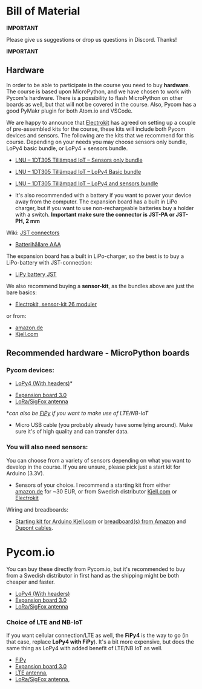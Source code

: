 
# Bill of Material

**IMPORTANT**

Please give us suggestions or drop us questions in Discord. Thanks!

**IMPORTANT**

## Hardware

In order to be able to participate in the course you need to buy **hardware**. The course is based upon MicroPython, and we have chosen to work with Pycom's hardware. There is a possibility to flash MicroPython on other boards as well, but that will not be covered in the course. Also, Pycom has a good PyMakr plugin for both Atom.io and VSCode.

We are happy to announce that [Electrokit](https://www.electrokit.com/) has agreed on setting up a couple of pre-assembled kits for the course, these kits will include both Pycom devices and sensors. The following are the kits that we recommend for this course. Depending on your needs you may choose sensors only bundle, LoPy4 basic bundle, or LoPy4 + sensors bundle.

* [LNU – 1DT305 Tillämpad IoT – Sensors only bundle](https://www.electrokit.com/produkt/lnu-1dt305-tillampad-iot-sensors-only-bundle/)
* [LNU – 1DT305 Tillämpad IoT – LoPy4 Basic bundle](https://www.electrokit.com/produkt/lnu-1dt305-tillampad-iot-lopy4-basic-bundle/)
* [LNU – 1DT305 Tillämpad IoT – LoPy4 and sensors bundle](https://www.electrokit.com/produkt/lnu-1dt305-tillampad-iot-lopy4-and-sensors-bundle/)

* It's also recommended with a battery if you want to power your device away from the computer. The expansion board has a built in LiPo charger, but if you want to use non-rechargeable batteries buy a holder with a switch. **Important make sure the connector is JST-PA or JST-PH, 2 mm**

Wiki: [JST connectors](https://en.wikipedia.org/wiki/JST_connector)

  * [Batterihållare AAA](https://www.electrokit.com/produkt/batterihallare-3xaaa-med-strombrytare-och-jst-kontakt/)

  The expansion board has a built in LiPo-charger, so the best is to buy a LiPo-battery with JST-connection:
  * [LiPy battery JST](https://www.electrokit.com/produkt/batteri-lipo-3-7v-4400mah/)


We also recommend buying a **sensor-kit**, as the bundles above are just the bare basics:

* [Electrokit, sensor-kit 26 moduler](https://www.electrokit.com/produkt/sensor-kit-26-moduler/)

or from:

* [amazon.de](https://www.amazon.de/Elegoo-aufger%C3%BCsteter-Sensormodul-Bausatz-Anleitung/dp/B01M30ZWQR/ref=sr_1_5?__mk_de_DE=%C3%85M%C3%85%C5%BD%C3%95%C3%91&keywords=sensor+kit+arduino&qid=1583957059&sr=8-5)
* [Kjell.com](https://www.kjell.com/se/produkter/el-verktyg/arduino/moduler/playknowlogy-stora-modul-paketet-for-arduino-p87291)


## Recommended hardware - MicroPython boards

### Pycom devices:

- [LoPy4 (With headers)](https://pycom.io/product/lopy4/)*
* [Expansion board 3.0](https://pycom.io/product/expansion-board-3-0/)
* [LoRa/SigFox antenna](https://pycom.io/product/lora-868mhz-915mhz-sigfox-antenna-kit/)

**can also be [FiPy](https://pycom.io/product/fipy/) if you want to make use of LTE/NB-IoT*

* Micro USB cable (you probably already have some lying around). Make sure it's of high quality and can transfer data.

### You will also need sensors:

You can choose from a variety of sensors depending on what you want to develop in the course. If you are unsure, please pick just a start kit for Arduino (3.3V).

- Sensors of your choice. I recommend a starting kit from either [amazon.de](https://www.amazon.de/Elegoo-aufger%C3%BCsteter-Sensormodul-Bausatz-Anleitung/dp/B01M30ZWQR/ref=sr_1_5?__mk_de_DE=%C3%85M%C3%85%C5%BD%C3%95%C3%91&keywords=sensor+kit+arduino&qid=1583957059&sr=8-5) for ~30 EUR, or from Swedish distributor [Kjell.com](https://www.kjell.com/se/produkter/el-verktyg/arduino/moduler/playknowlogy-stora-modul-paketet-for-arduino-p87291) or
[Electrokit](https://www.electrokit.com/produkt/sensor-kit-26-moduler/)

Wiring and breadboards:

- [Starting kit for Arduino Kjell.com](https://www.kjell.com/se/produkter/el-verktyg/arduino/arduino-kit/luxorparts-basic-start-kit-for-arduino-p90632) or [breadboard(s) from Amazon](https://www.amazon.de/Elegoo-Breadboard-Solderless-Distribution-Verbindungsbl%C3%B6cke/dp/B01MCRZFE5/ref=sr_1_3?__mk_de_DE=%C3%85M%C3%85%C5%BD%C3%95%C3%91&crid=3L86WOJGVV8CB&keywords=breadboard&qid=1583957299&sprefix=breadboard%2Caps%2C282&sr=8-3) and [Dupont cables](https://www.amazon.de/Female-Female-Male-Female-Male-Male-Steckbr%C3%BCcken-Drahtbr%C3%BCcken-bunt/dp/B01EV70C78/ref=sr_1_3?__mk_de_DE=%C3%85M%C3%85%C5%BD%C3%95%C3%91&keywords=dupont+cable&qid=1584042669&sr=8-3).


# Pycom.io

You can buy these directly from Pycom.io, but it's recommended to buy from a Swedish distributor in first hand as the shipping might be both cheaper and faster.

* [LoPy4 (With headers)](https://pycom.io/product/lopy4/)
* [Expansion board 3.0](https://pycom.io/product/expansion-board-3-0/)
* [LoRa/SigFox antenna](https://pycom.io/product/lora-868mhz-915mhz-sigfox-antenna-kit/)

### Choice of LTE and NB-IoT

If you want cellular connection/LTE as well, the **FiPy4** is the way to go (in that case, replace **LoPy4 with FiPy**). It's a bit more expensive, but does the same thing as LoPy4 with added benefit of LTE/NB IoT as well.

- [FiPy](https://pycom.io/product/fipy/)
- [Expansion board 3.0](https://pycom.io/product/expansion-board-3-0/)
- [LTE antenna](https://pycom.io/product/lte-m-antenna-kit/),
- [LoRa/SigFox antenna](https://pycom.io/product/lora-868mhz-915mhz-sigfox-antenna-kit/),
